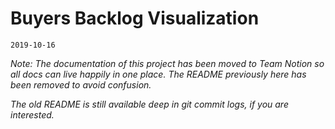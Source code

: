 # Buyers Backlog Visualization

`2019-10-16`

*Note: The documentation of this project has been moved to Team Notion so all docs can live happily in one place. The README previously here has been removed to avoid confusion.*

*The old README is still available deep in git commit logs, if you are interested.*